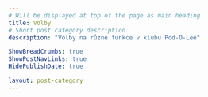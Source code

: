 ```yaml
---
# Will be displayed at top of the page as main heading
title: Volby
# Short post category description
description: "Volby na různé funkce v klubu Pod-O-Lee"

ShowBreadCrumbs: true
ShowPostNavLinks: true
HidePublishDate: true

layout: post-category
---
```

